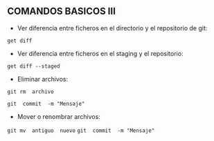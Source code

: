 ## COMANDOS BASICOS III

* Ver diferencia entre ficheros en el directorio y el repositorio de git: 

`get diff`

* Ver diferencia entre ficheros en el staging y el repositorio:

`get diff --staged`

* Eliminar archivos:

`git rm  archivo`

`git  commit  -m "Mensaje"`

* Mover o renombrar archivos:

`git mv  antiguo  nuevo`
`git  commit  -m "Mensaje"`


